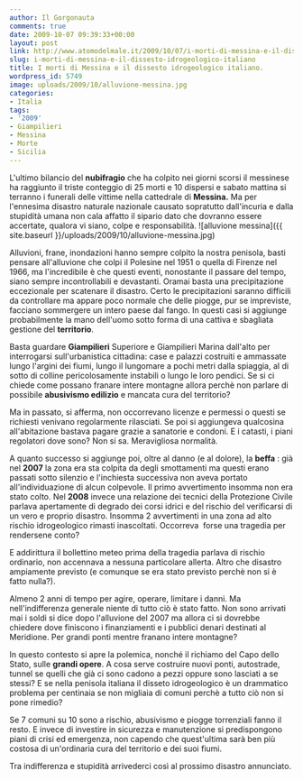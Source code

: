 ```yaml
---
author: Il Gorgonauta
comments: true
date: 2009-10-07 09:39:33+00:00
layout: post
link: http://www.atomodelmale.it/2009/10/07/i-morti-di-messina-e-il-dissesto-idrogeologico-italiano/
slug: i-morti-di-messina-e-il-dissesto-idrogeologico-italiano
title: I morti di Messina e il dissesto idrogeologico italiano.
wordpress_id: 5749
image: uploads/2009/10/alluvione-messina.jpg
categories:
- Italia
tags:
- '2009'
- Giampilieri
- Messina
- Morte
- Sicilia
---
```


L'ultimo bilancio del **nubifragio** che ha colpito nei giorni scorsi il messinese ha raggiunto il triste conteggio di 25 morti e 10 dispersi e sabato mattina si terranno i funerali delle vittime nella cattedrale di **Messina.** Ma per l'ennesima disastro naturale nazionale causato sopratutto dall'incuria e dalla stupidità umana non cala affatto il sipario dato che dovranno essere accertate, qualora vi siano, colpe e responsabilità. ![alluvione messina]({{ site.baseurl }}/uploads/2009/10/alluvione-messina.jpg)

Alluvioni, frane, inondazioni hanno sempre colpito la nostra penisola, basti pensare all'alluvione che colpi il Polesine nel 1951 o quella di Firenze nel 1966, ma l'incredibile è che questi eventi, nonostante il passare del tempo, siano sempre incontrollabili e devastanti. Oramai basta una precipitazione eccezionale per scatenare il disastro. Certo le precipitazioni saranno difficili da controllare ma appare poco normale che delle piogge, pur se impreviste, facciano sommergere un intero paese dal fango. In questi casi si aggiunge probabilmente la mano dell'uomo sotto forma di una cattiva e sbagliata gestione del **territorio**.

Basta guardare **Giampilieri** Superiore e Giampilieri Marina dall'alto per interrogarsi sull'urbanistica cittadina: case e palazzi costruiti e ammassate lungo l'argini dei fiumi, lungo il lungomare a pochi metri dalla spiaggia, al di sotto di colline pericolosamente instabili o lungo le loro pendici. Se si ci chiede come possano franare intere montagne allora perchè non parlare di possibile **abusivismo edilizio** e mancata cura del territorio?

Ma in passato, si afferma, non occorrevano licenze e permessi o questi se richiesti venivano regolarmente rilasciati. Se poi si aggiungeva qualcosina all'abitazione bastava pagare grazie a sanatorie e condoni. E i catasti, i piani regolatori dove sono? Non si sa. Meravigliosa normalità.

A quanto successo si aggiunge poi, oltre al danno (e al dolore), la **beffa** : già nel **2007** la zona era sta colpita da degli smottamenti ma questi erano passati sotto silenzio e l'inchiesta successiva non aveva portato all'individuazione di alcun colpevole. Il primo avvertimento insomma non era stato colto. Nel **2008** invece una relazione dei tecnici della Protezione Civile parlava apertamente di degrado dei corsi idrici e del rischio del verificarsi di un vero e proprio disastro. Insomma 2 avvertimenti in una zona ad alto rischio idrogeologico rimasti inascoltati. Occorreva  forse una tragedia per rendersene conto?

E addirittura il bollettino meteo prima della tragedia parlava di rischio ordinario, non accennava a nessuna particolare allerta. Altro che disastro ampiamente previsto (e comunque se era stato previsto perchè non si è fatto nulla?).

Almeno 2 anni di tempo per agire, operare, limitare i danni. Ma nell'indifferenza generale niente di tutto ciò è stato fatto. Non sono arrivati mai i soldi si dice dopo l'alluvione del 2007 ma allora ci si dovrebbe chiedere dove finiscono i finanziamenti e i pubblici denari destinati al Meridione. Per grandi ponti mentre franano intere montagne?

In questo contesto si apre la polemica, nonché il richiamo del Capo dello Stato, sulle **grandi opere**. A cosa serve costruire nuovi ponti, autostrade, tunnel se quelli che già ci sono cadono a pezzi oppure sono lasciati a se stessi? E se nella penisola italiana il disseto idrogeologico è un drammatico problema per centinaia se non migliaia di comuni perchè a tutto ciò non si pone rimedio?

Se 7 comuni su 10 sono a rischio, abusivismo e piogge torrenziali fanno il resto. E invece di investire in sicurezza e manutenzione si predispongono piani di crisi ed emergenza, non capendo che quest'ultima sarà ben più costosa di un'ordinaria cura del territorio e dei suoi fiumi.

Tra indifferenza e stupidità arrivederci così al prossimo disastro annunciato.
